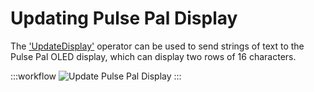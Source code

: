 # Updating Pulse Pal Display
The ['UpdateDisplay'](xref:Bonsai.PulsePal.UpdateDisplay) operator can be used to send strings of text to the Pulse Pal OLED display, which can display two rows of 16 characters.

:::workflow
![Update Pulse Pal Display](../workflows/update-display.bonsai)
:::

